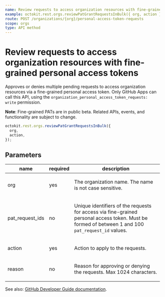```yaml
---
name: Review requests to access organization resources with fine-grained personal access tokens
example: octokit.rest.orgs.reviewPatGrantRequestsInBulk({ org, action })
route: POST /organizations/{org}/personal-access-token-requests
scope: orgs
type: API method
---
```


# Review requests to access organization resources with fine-grained personal access tokens

Approves or denies multiple pending requests to access organization resources via a fine-grained personal access token. Only GitHub Apps can call this API,
using the `organization_personal_access_token_requests: write` permission.

**Note**: Fine-grained PATs are in public beta. Related APIs, events, and functionality are subject to change.

```js
octokit.rest.orgs.reviewPatGrantRequestsInBulk({
  org,
  action,
});
```

## Parameters

<table>
  <thead>
    <tr>
      <th>name</th>
      <th>required</th>
      <th>description</th>
    </tr>
  </thead>
  <tbody>
    <tr><td>org</td><td>yes</td><td>

The organization name. The name is not case sensitive.

</td></tr>
<tr><td>pat_request_ids</td><td>no</td><td>

Unique identifiers of the requests for access via fine-grained personal access token. Must be formed of between 1 and 100 `pat_request_id` values.

</td></tr>
<tr><td>action</td><td>yes</td><td>

Action to apply to the requests.

</td></tr>
<tr><td>reason</td><td>no</td><td>

Reason for approving or denying the requests. Max 1024 characters.

</td></tr>
  </tbody>
</table>

See also: [GitHub Developer Guide documentation](https://docs.github.com/rest/orgs/orgs#review-requests-to-access-organization-resources-with-a-fine-grained-personal-access-token).
